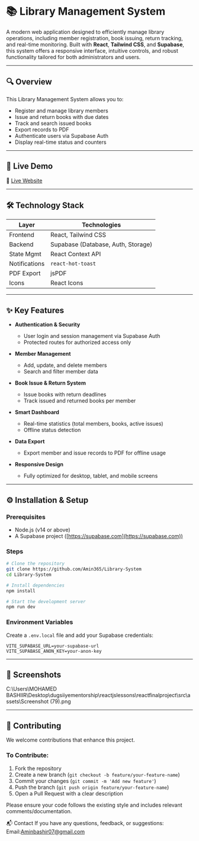 

# 📚 Library Management System

A modern web application designed to efficiently manage library operations, including member registration, book issuing, return tracking, and real-time monitoring. Built with **React**, **Tailwind CSS**, and **Supabase**, this system offers a responsive interface, intuitive controls, and robust functionality tailored for both administrators and users.

---

## 🔍 Overview

This Library Management System allows you to:

* Register and manage library members
* Issue and return books with due dates
* Track and search issued books
* Export records to PDF
* Authenticate users via Supabase Auth
* Display real-time status and counters

---

## 🚀 Live Demo

🔗 [Live Website](https://library-system-ruby.vercel.app/)



---

## 🛠️ Technology Stack

| Layer         | Technologies                       |
| ------------- | ---------------------------------- |
| Frontend      | React, Tailwind CSS                |
| Backend       | Supabase (Database, Auth, Storage) |
| State Mgmt    | React Context API                  |
| Notifications | `react-hot-toast`                  |
| PDF Export    | jsPDF                              |
| Icons         | React Icons                        |

---

## ✨ Key Features

* **Authentication & Security**

  * User login and session management via Supabase Auth
  * Protected routes for authorized access only

* **Member Management**

  * Add, update, and delete members
  * Search and filter member data

* **Book Issue & Return System**

  * Issue books with return deadlines
  * Track issued and returned books per member

* **Smart Dashboard**

  * Real-time statistics (total members, books, active issues)
  * Offline status detection

* **Data Export**

  * Export member and issue records to PDF for offline usage

* **Responsive Design**

  * Fully optimized for desktop, tablet, and mobile screens

---

## ⚙️ Installation & Setup

### Prerequisites

* Node.js (v14 or above)
* A Supabase project ([https://supabase.com](https://supabase.com))

### Steps

```bash
# Clone the repository
git clone https://github.com/Amin365/Library-System
cd Library-System

# Install dependencies
npm install

# Start the development server
npm run dev
```

### Environment Variables

Create a `.env.local` file and add your Supabase credentials:

```env
VITE_SUPABASE_URL=your-supabase-url
VITE_SUPABASE_ANON_KEY=your-anon-key
```

---

## 📸 Screenshots
C:\Users\MOHAMED BASHIIR\Desktop\dugsiiyementorship\reactjslessons\reactfinalproject\src\assets\Screenshot (79).png



---

## 🤝 Contributing

We welcome contributions that enhance this project.

### To Contribute:

1. Fork the repository
2. Create a new branch (`git checkout -b feature/your-feature-name`)
3. Commit your changes (`git commit -m 'Add new feature'`)
4. Push the branch (`git push origin feature/your-feature-name`)
5. Open a Pull Request with a clear description

Please ensure your code follows the existing style and includes relevant comments/documentation.



📬 Contact
If you have any questions, feedback, or suggestions:
Email:Aminbashir07@gmail.com



